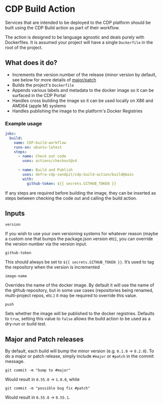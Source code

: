 # CDP Build Action

Services that are intended to be deployed to the CDP platform should be built using the CDP Build action as part of their workflow.

The action is designed to be language agnostic and deals purely with Dockerfiles. It is assumed your project will have a single `Dockerfile` in the root of the project.


## What does it do?

- Increments the version number of the release (minor version by default, see below for more details of [major/patch](#major-and-patch-releases)
- Builds the project's `Dockerfile`
- Appends various labels and metadata to the docker image so it can be surfaced in the CDP Portal
- Handles cross building the image so it can be used locally on X86 and AMD64 (apple M) systems
- Handles publishing the image to the platform's Docker Registries

### Example usage

```yaml
jobs:
  build:
    name: CDP-build-workflow
    runs-on: ubuntu-latest
    steps:
      - name: Check out code
        uses: actions/checkout@v4
      
      - name: Build and Publish
        uses: defra-cdp-sandpit/cdp-build-action/build@main
        with:
          github-token: ${{ secrets.GITHUB_TOKEN }}
```

If any steps are required before building the image, they can be inserted as steps between checking the code out and calling the build action.

## Inputs

`version`

If you wish to use your own versioning systems for whatever reason (maybe a custom one that bumps the package.json version etc), you can override the version number via the version input.

`github-token`

This should always be set to `${{ secrets.GITHUB_TOKEN }}`.
It’s used to tag the repository when the version is incremented

`image-name`

Overrides the name of the docker image.
By default it will use the name of the github repository, but in some use cases (repositories being renamed, multi-project repos, etc.) it may be required to override this value.

`push`

Sets whether the image will be published to the docker registries.
Defaults to `true`, setting this value to `false` allows the build action to be used as a dry-run or build test.

## Major and Patch releases

By default, each build will bump the minor version (e.g. `0.1.0` → `0.2.0`). To do a major or patch release, simply include `#major` or `#patch` in the commit message.

```shell
git commit -m "bump to #major"
```

Would result in `0.55.0` → `1.0.0`, while

```shell
git commit -m "possible bug fix #patch"
```

Would result in `0.55.0` → `0.55.1`.
